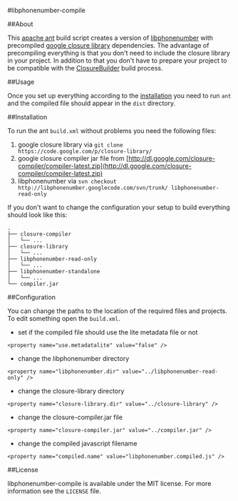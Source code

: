#libphonenumber-compile

##About

This [apache ant](http://ant.apache.org/) build script creates a version of [libphonenumber](https://code.google.com/p/libphonenumber/) with precompiled [google closure library](https://developers.google.com/closure/library/) dependencies.
The advantage of precompiling everything is that you don't need to include the closure library in your project.
In addition to that you don't have to prepare your project to be compatible with the [ClosureBuilder](https://developers.google.com/closure/library/docs/closurebuilder) build process.

##Usage

Once you set up everything according to the [installation](#installation) you need to run `ant` and the compiled file should appear in the `dist` directory.

##Installation

To run the ant `build.xml` without problems you need the following files:

1. google closure library via `git clone https://code.google.com/p/closure-library/`
2. google closure compiler jar file from [http://dl.google.com/closure-compiler/compiler-latest.zip](http://dl.google.com/closure-compiler/compiler-latest.zip)
3. libphonenumber via `svn checkout http://libphonenumber.googlecode.com/svn/trunk/ libphonenumber-read-only`

If you don't want to change the configuration your setup to build everything should look like this:

    .
    ├── closure-compiler
    │   └── ...
    ├── closure-library
    │   └── ...
    ├── libphonenumber-read-only
    │   └── ...
    ├── libphonenumber-standalone
    │   └── ...
    └── compiler.jar

##Configuration

You can change the paths to the location of the required files and projects. To edit something open the `build.xml`.

- set if the compiled file should use the lite metadata file or not

```
<property name="use.metadatalite" value="false" />
```

- change the libphonenumber directory

```
<property name="libphonenumber.dir" value="../libphonenumber-read-only" />
```

- change the closure-library directory

```
<property name="closure-library.dir" value="../closure-library" />
```

- change the closure-compiler.jar file

```
<property name="closure-compiler.jar" value="../compiler.jar" />
```

- change the compiled javascript filename

```
<property name="compiled.name" value="libphonenumber.compiled.js" />
```

##License

libphonenumber-compile is available under the MIT license. For more information see the `LICENSE` file.
